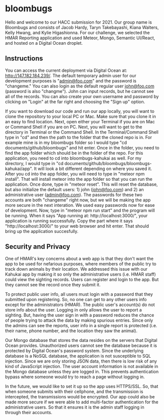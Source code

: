 # bloombugs

Hello and welcome to our HACC submission for 2021. Our group name is Bloombugs and consists of Jacob Hardy, Taryn Takebayashi, Kiana Walters, Kelly Hwang, and Kylie 
Higashionna. For our challenge, we selected the HMAR Reporting application and used Meteor, Mongo, Semantic UI/React, and hosted on a Digital Ocean droplet.

## Instructions
You can access the current deployment via Digital Ocean at: http://147.182.184.239/. The default temporary admin user for our development purposes is "admin@foo.com" and the password is "changeme." You can also login as the default regular user john@foo.com (password is also "changme"). John can input records, but he cannot see all of the records.
You can also create your own username and password by clicking on "Login" at the far right and choosing the "Sign up" option.

If you want to download our code and run our app locally, you will want to clone the repository to your local PC or Mac. Make sure that you clone it in an easy to find location. Next, open either your Terminal 
if you are on Mac or Command Shell if you are on PC. Next, you will want to get to the directory in Terminal or the Command Shell. In the Terminal/Command Shell type in 
"cd" and then the path to the folder that the cloned repo is in. For example mine is in my bloombugs folder so I would type "cd documents/github/bloombugs" and hit enter.
Once in the folder, you need to find the app folder which should be in the folder of the repo. For this application, you need to cd into bloombugs-kahukai as well. For
my directory, I would type in "cd documents/github/bloombugs/bloombugs-kahukai/app". It will look a bit different depending on where you saved it. After you cd into the app
folder, you will need to type in "meteor npm install". That will install meteor into the app folder so that you can run the application. Once done, type in "meteor reset". This will reset the database, but also initialize the default users: 1) john (john@foo.com) and 2) an administrative user (admin@foo.com). The passwords for these two accounts are both "changeme" right now, but we will be making the app more secure in the next interation. We used easy passwords now for ease of development. Now, type in "meteor npm run start" and the program will be running. When it says "App running at: http://localhost:3000/", your application is running successfully. Copy the part where it says "http://localhost:3000/"
to your web browser and hit enter. That should bring up the application succesfully. 

## Security and Privacy
One of HMAR's key concerns about a web app is that they don't want the app to be used for nefarious purposes, where members of the public try to track down animals by their location. We addressed this issue with our Kahukai app by making it so only the administrative users (i.e. HMAR staff) could view the sighting records. Users can register and login to the app. But they cannot see the record once they submit it.

To protect public user info, all users must login with a password that they submitted upon registering. So, no one can get to any other users info except for the administrators (HMAR). The public user's account(s) do not store info about the user. Logging in only allows the user to report a sighting. But, having the user sign in with a password reduces the chance of people trying to attack the data by making spurious entries. Since only the admins can see the reports, user info in a single report is protected (i.e. their name, phone number, and the location they saw the animal).

Our Mongo database that stores the data resides on the servers that Digital Ocean provides. Unauthorized users cannot see the database because it is protected by Digital Ocean's password system. Since the underlying database is a NoSQL database, the application is not susceptible to SQL injection. Since we are only storing JSON data, then there is low risk of any kind of JavaScript injection. The user account information is not available in the Mongo database unless they are logged in. This prevents authentication bypass where someone would try to reach a page without logging in.

In the future, we would like to set it up so the app uses HTTPS/SSL. So, that when someone submits with their cellphone, and the transmission is intercepted, the transmissions would be encrypted. Our app could also be made more secure if we were able to add multi-factor authentication for the administrative users. So that it ensures it is the admin staff logging in through their accounts.

